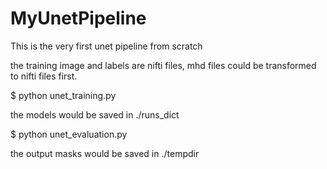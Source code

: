 # MyUnetPipeline
This is the very first unet pipeline from scratch

the training image and labels are nifti files, mhd files could be transformed to nifti files first.

$ python unet_training.py

the models would be saved in ./runs_dict

$ python unet_evaluation.py

the output masks would be saved in ./tempdir


